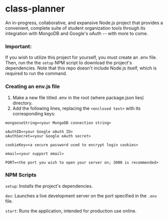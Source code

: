 # class-planner
An in-progress, collaborative, and expansive Node.js project that provides a convenient, complete suite of student organization tools through its integration with MongoDB and Google's oAuth -- with more to come.

### Important:
If you wish to utilize this project for yourself, you must create an .env file.
Then, run the the `setup` NPM script to download the project's dependencies.
Note that this repo doesn't include Node.js itself, which is required to run the command.

### Creating an env.js file
1. Make a new file titled .env in the root (where package.json lies) directory.
2. Add the following lines, replacing the `<enclosed text>` with its corresponding keys:
```
mongooseString=<your MongoDB connection string>

oAuthID=<your Google oAuth ID>
oAuthSecret=<your Google oAuth secret>

cookieKey=<a secure password used to encrypt login cookies>

email=<your support email>

PORT=<the port you wish to open your server on; 3000 is recommended>
```
### NPM Scripts
`setup`: Installs the project's dependencies.

`dev`: Launches a live development server on the port specified in the `.env` file.

`start`: Runs the application, intended for production use online.
